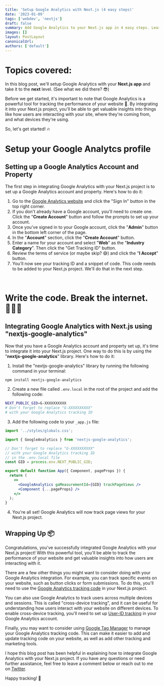 ```yaml
---
title: 'Setup Google Analytics with Next.js (4 easy steps)'
date: '2023-01-09'
tags: ['webdev', 'nextjs']
draft: false
summary: Add Google Analytics to your Next.js app in 4 easy steps. Learn how to install the required package, add the tracking code, and test everything is working properly. Follow this guide to increase leads and improve your site's performance with Google Analytics.
images: []
layout: PostLayout
canonicalUrl:
authors: ['default']
---
```


# Topics covered:

In this blog post, we'll setup Google Analytics with your **Next.js app** and take it to the **next** level. (See what we did there? 😎)

Before we get started, it's important to note that Google Analytics is a powerful tool for tracking the performance of your website 🚀. By integrating it into your Next.js project, you'll be able to get valuable insights into things like how users are interacting with your site, where they're coming from, and what devices they're using.

So, let's get started! 🔥

# Setup your Google Analytcs profile

## Setting up a Google Analytics Account and Property

The first step in integrating Google Analytics with your Next.js project is to set up a Google Analytics account and property. Here's how to do it:

1. Go to the [Google Analytics website](https://analytics.google.com/) and click the "Sign In" button in the top right corner.
2. If you don't already have a Google account, you'll need to create one. Click the "**Create Account**" button and follow the prompts to set up your account.
3. Once you've signed in to your Google account, click the "**Admin**" button in the bottom left corner of the page.
4. In the "**Account**" section, click the "**Create Account**" button.
5. Enter a name for your account and select "**Web**" as the "**Industry Category**". Then click the "Get Tracking ID" button.
6. Review the terms of service (or maybe skip? 😅) and click the "**I Accept**" button.
7. You'll now see your tracking ID and a snippet of code. This code needs to be added to your Next.js project. We'll do that in the next step.

<br />

# Write the code. Break the internet. 👩🏻‍💻

## Integrating Google Analytics with Next.js using "nextjs-google-analytics"

Now that you have a Google Analytics account and property set up, it's time to integrate it into your Next.js project. One way to do this is by using the "**nextjs-google-analytics**" library. Here's how to do it:

1. Install the "nextjs-google-analytics" library by running the following command in your terminal:

```bash
npm install nextjs-google-analytics
```

2. Create a new file called `.env.local` in the root of the project and add the following code:

```bash
NEXT_PUBLIC_GID=G-XXXXXXXXXX
# Don't forget to replace "G-XXXXXXXXXX"
# with your Google Analytics tracking ID
```

3. Add the following code to your `_app.js` file:

```jsx
import '../styles/globals.css';

import { GoogleAnalytics } from 'nextjs-google-analytics';

// Don't forget to replace "G-XXXXXXXXXX"
// with your Google Analytics tracking ID
// in the .env.local file
const GID = process.env.NEXT_PUBLIC_GID;

export default function App({ Component, pageProps }) {
  return (
    <>
      <GoogleAnalytics gaMeasurementId={GID} trackPageViews />
      <Component {...pageProps} />
    </>
  );
}
```

4. You're all set! Google Analytics will now track page views for your Next.js project.

## Wrapping Up 📦

Congratulations, you've successfully integrated Google Analytics with your Next.js project! With this powerful tool, you'll be able to track the performance of your website and get valuable insights into how users are interacting with it.

There are a few other things you might want to consider doing with your Google Analytics integration. For example, you can track specific events on your website, such as button clicks or form submissions. To do this, you'll need to use the [Google Analytics tracking code](https://developers.google.com/analytics/devguides/collection/analyticsjs/events) in your Next.js project.

You can also use Google Analytics to track users across multiple devices and sessions. This is called "cross-device tracking", and it can be useful for understanding how users interact with your website on different devices. To enable cross-device tracking, you'll need to set up [User-ID tracking](https://support.google.com/analytics/answer/3123662) in your Google Analytics account.

Finally, you may want to consider using [Google Tag Manager](https://www.google.com/analytics/tag-manager/) to manage your Google Analytics tracking code. This can make it easier to add and update tracking code on your website, as well as add other tracking and marketing tools.

I hope this blog post has been helpful in explaining how to integrate Google Analytics with your Next.js project. If you have any questions or need further assistance, feel free to leave a comment below or reach out to me on [Twitter](https://twitter.com/whynotacid).

Happy tracking! 👀
